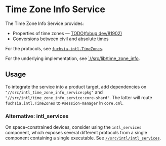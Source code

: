 # Time Zone Info Service

The Time Zone Info Service provides:

*   Properties of time zones — [TODO(fxbug.dev/81902)](https://fxbug.dev/81902)
*   Conversions between civil and absolute times

For the protocols, see
[`fuchsia.intl.TimeZones`](https://fuchsia.dev/reference/fidl/fuchsia.intl#TimeZones).

For the underlying implementation, see
[`//src/lib/time_zone_info](../../lib/intl/time_zone_info/).

## Usage

To integrate the service into a product target, add dependencies on
`"//src/intl_time_zone_info_service:pkg"` and
`"//src/intl/time_zone_info_service:core-shard"`. The latter will route
`fuchsia.intl.TimeZones` to `#session-manager` in `core.cml`.

### Alternative: intl_services

On space-constrained devices, consider using the `intl_services` component,
which exposes several different protocols from a single component containing a
single executable. See [`//src/intl/intl_services`](../intl_services/).
